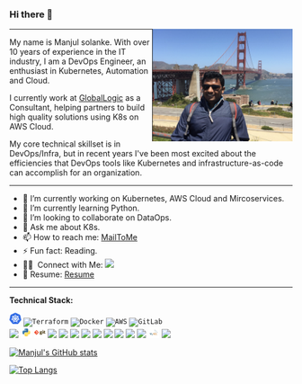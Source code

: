 ### Hi there 👋
          
<img align="right" src="https://github.com/manjulsolanke/manjulsolanke/blob/main/myphoto.png" alt="alt text" width="250" height="200">

---
My name is Manjul solanke. With over 10 years of experience in the IT industry, I am a DevOps Engineer, an enthusiast in Kubernetes, Automation and Cloud.

I currently work at [GlobalLogic](https://www.globallogic.com) as a Consultant, helping partners to build high quality solutions using K8s on AWS Cloud.

My core technical skillset is in DevOps/Infra, but in recent years I've been most excited about
the efficiencies that DevOps tools like Kubernetes and infrastructure-as-code can accomplish for an organization.

---
- 🔭 I’m currently working on Kubernetes, AWS Cloud and Mircoservices. 
- 🌱 I’m currently learning Python.
- 👯 I’m looking to collaborate on DataOps.
- 💬 Ask me about K8s.
- 📫 How to reach me: [MailToMe](solankemn@gmail.com)
- ⚡ Fun fact: Reading.
- 🤝🏻 &nbsp;Connect with Me: <a href="https://www.linkedin.com/in/manjulsolanke"><img src="https://img.shields.io/badge/-Manjul%20Solanke-0077B5?style=flat&logo=Linkedin&logoColor=white"/></a>
- 📝 Resume:  [Resume](https://drive.google.com/file/d/1Ohdt2lMzqVa8abhyY9K0At8GevOCPf15/view)
---

**Technical Stack:**  

<code><img height="20" src="https://github.com/kubernetes/kubernetes/blob/master/logo/logo.png"></code>
<code><img height="20" alt="Terraform" src="https://www.terraform.io/assets/images/logo-hashicorp-3f10732f.svg"></code>
<code><img height="20" alt="Docker" src="https://i0.wp.com/www.docker.com/blog/wp-content/uploads/2013/11/homepage-docker-logo.png?ssl=1"></code>
<code><img height="20" alt="AWS" src="https://avatars.githubusercontent.com/u/2232217?s=200&v=8"></code>
<code><img height="16" alt="GitLab" src="https://about.gitlab.com/images/press/logo/preview/gitlab-logo-white-preview.png"></code>
<code> <img height="20" src="https://jenkins.io/sites/default/files/jenkins_logo.png"></code>
<code><img height="20" src="https://raw.githubusercontent.com/github/explore/80688e429a7d4ef2fca1e82350fe8e3517d3494d/topics/python/python.png"></code>
<code><img height="20" src="https://raw.githubusercontent.com/github/explore/80688e429a7d4ef2fca1e82350fe8e3517d3494d/topics/git/git.png"></code>
<code><img height="20" src="https://cncf-branding.netlify.app/img/projects/prometheus/icon/color/prometheus-icon-color.png"></code>
<code><img height="20" src="https://upload.wikimedia.org/wikipedia/commons/9/9d/Grafana_logo.png"></code>
<code><img height="20" src="https://static-www.elastic.co/v3/assets/bltefdd0b53724fa2ce/blt74acb493aaf69084/5ea8c8dbf5880355558334cd/brand-elastic-stack-220x130.svg"></code>
<code><img height="20" src="https://cncf-branding.netlify.app/img/projects/helm/horizontal/color/helm-horizontal-color.png"></code>
<code><img height="20" src="https://cncf-branding.netlify.app/img/projects/jaeger/horizontal/color/jaeger-horizontal-color.png"></code>
<code><img height="20" src="https://cncf-branding.netlify.app/img/projects/harbor/horizontal/color/harbor-horizontal-color.png"></code>
<code><img height="20" src="https://cncf-branding.netlify.app/img/projects/argo/horizontal/color/argo-horizontal-color.png"></code>
<code><img height="20" src="https://cncf-branding.netlify.app/img/projects/linkerd/horizontal/color/linkerd-horizontal-color.png"></code>
<code><img height="20" src="https://cncf-branding.netlify.app/img/projects/operatorframework/horizontal/color/operatorframework-horizontal-color.png"></code>
<code><img height="20" src="https://raw.githubusercontent.com/github/explore/80688e429a7d4ef2fca1e82350fe8e3517d3494d/topics/mysql/mysql.png"></code>
<code><img height="20" src="https://cncf-branding.netlify.app/img/projects/fluentd/horizontal/color/fluentd-horizontal-color.png"></code>


[![Manjul's GitHub stats](https://github-readme-stats.vercel.app/api?username=manjulsolanke)](https://github.com/manjulsolanke)


[![Top Langs](https://github-readme-stats.vercel.app/api/top-langs/?username=manjulsolanke)](https://github.com/manjulsolanke)



<!--
**manjulsolanke/manjulsolanke** is a ✨ _special_ ✨ repository because its `README.md` (this file) appears on your GitHub profile.

Here are some ideas to get you started:

- 🔭 I’m currently working on Kubernetes and AWS Cloud.
- 🌱 I’m currently learning Python.
- 👯 I’m looking to collaborate on ...
- 🤔 I’m looking for help with ...
- 💬 Ask me about K8s.
- 📫 How to reach me: solankemn@gmail.com
- 😄 Pronouns: ...
- ⚡ Fun fact: Reading 
-->
